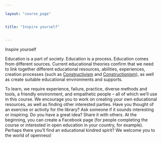 ```yaml
---

layout: "course_page"


title: "Inspire yourself"


---
```


<div class="text-center screen-title">
Inspire yourself
</div>

<div class="screen-content">
<p>Education is a part of society. Education is a process. Education comes from different sources. Current educational theories confirm that we need to link together different educational resources, abilities, experiences, creation processes (such as <a class="content-link" target="_blank" href="https://en.wikipedia.org/wiki/Constructivism_(philosophy_of_education)">Constructivism</a> and <a class="content-link" target="_blank" href="https://en.wikipedia.org/wiki/Constructionism_(learning_theory)">Constructionism</a>), as well as create suitable educational environments and supports.</p>


<p>To learn, we require experience, failure, practice, diverse methods and tools, a friendly environment, and empathetic people – all of which we’ll use in this course. We encourage you to work on creating your own educational resources, as well as finding other interested parties. Have you thought of an exercise or activity for the library? Ask someone if it sounds interesting or inspiring. Do you have a great idea? Share it with others. At the beginning, you can create a Facebook page (for people completing the course or interested in open education in your country, for example). Perhaps there you’ll find an educational kindred spirit? We welcome you to the world of openness!</p>
</div>
